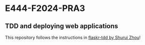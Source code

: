 # E444-F2024-PRA3

## TDD and deploying web applications

This repository follows the instructions in [flaskr-tdd by Shurui Zhou](https://github.com/shuruizUofT/flaskr-tdd)!
